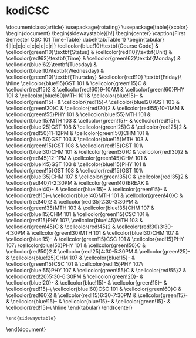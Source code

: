 # kodiCSC
\documentclass{article}
\usepackage{rotating}
\usepackage[table]{xcolor}
\begin{document}
	\begin{sidewaystable}[h!]
		\begin{center}
			\caption{First Semester CSC 101 Time-Table}
			\label{tab:Table 1}
			\begin{tabular}
				{|l|c|c|c|c|c|c|c|c|r|}
				\cellcolor{blue!10}\textbf{Course Code} & \cellcolor{green!10}\textbf{Status} & \cellcolor{red!10}\textbf{Unit} & \cellcolor{red!62}\textbf{Time} & \cellcolor{green!62}\textbf{Monday} & \cellcolor{blue!62}\textbf{Tuesday} 
			& \cellcolor{blue!10}\textbf{Wednesday} & \cellcolor{green!10}\textbf{Thursday}	&\cellcolor{red!10} \textbf{Friday}\\
				\hline
			\cellcolor{blue!15}GST 101 & \cellcolor{green!15}C & \cellcolor{red!15}2 & \cellcolor{red!60}9-10AM & \cellcolor{green!60}PHY 101 & \cellcolor{blue!60}MTH 101 & \cellcolor{blue!15}- & \cellcolor{green!15}- & \cellcolor{red!15}-\\
			\cellcolor{blue!20}GST 103 & \cellcolor{green!20}C & \cellcolor{red!20}2 & \cellcolor{red!55}10-11AM & \cellcolor{green!55}PHY 101 &  \cellcolor{blue!55}MTH 101 & \cellcolor{blue!15}MTH 103 & \cellcolor{green!15}- & \cellcolor{red!15}-\\
			\cellcolor{blue!25}GST 108 & \cellcolor{green!25}C & \cellcolor{red!25}2 & \cellcolor{red!50}11-12PM &	\cellcolor{green!50}CHM 101 &  \cellcolor{blue!50}GST 103 & \cellcolor{blue!15}MTH 103 & \cellcolor{green!15}GST 108 & \cellcolor{red!15}GST 101\\
				\cellcolor{blue!30}CHM 101 & \cellcolor{green!30}C & \cellcolor{red!30}2 & \cellcolor{red!45}12-1PM & \cellcolor{green!45}CHM 101 &  \cellcolor{blue!45}GST 103 & \cellcolor{blue!15}PHY 101 & \cellcolor{green!15}GST 108 & \cellcolor{red!15}GST 101\\
				\cellcolor{blue!35}CHM 107 & \cellcolor{green!35}C & \cellcolor{red!35}2 & \cellcolor{red!40}1-2:30PM & \cellcolor{green!40}BREAK &  \cellcolor{blue!40}- & \cellcolor{blue!15}- & \cellcolor{green!15}- & \cellcolor{red!15}-\\
				\cellcolor{blue!40}MTH 101 & \cellcolor{green!40}C & \cellcolor{red!40}2 & \cellcolor{red!35}2:30-3:30PM & \cellcolor{green!35}MTH 103	&  \cellcolor{blue!35}CHM 107 & \cellcolor{blue!15}CHM 101 & \cellcolor{green!15}CSC 101 & \cellcolor{red!15}PHY 107\\
				\cellcolor{blue!45}MTH 103 & \cellcolor{green!45}C & \cellcolor{red!45}2 & \cellcolor{red!30}3:30-4:30PM & \cellcolor{green!30}MTH 101 &  \cellcolor{blue!30}CHM 107 & \cellcolor{blue!15}- & \cellcolor{green!15}CSC 101 & \cellcolor{red!15}PHY 107\\
				\cellcolor{blue!50}PHY 101 & \cellcolor{green!50}C & \cellcolor{red!50}2 & \cellcolor{red!25}4:30-5:30PM & \cellcolor{green!25}- &  \cellcolor{blue!25}CHM 107 & \cellcolor{blue!15}- & \cellcolor{green!15}CSC 101 & \cellcolor{red!15}PHY 107\\
				\cellcolor{blue!55}PHY 107 & \cellcolor{green!55}C & \cellcolor{red!55}2 & \cellcolor{red!20}5:30-6:30PM & \cellcolor{green!20}- &  \cellcolor{blue!20}- & \cellcolor{blue!15}- & \cellcolor{green!15}- & \cellcolor{red!15}-\\
				\cellcolor{blue!60}CSC 101 & \cellcolor{green!60}C & \cellcolor{red!60}2 & \cellcolor{red!15}6:30-7:30PM & \cellcolor{green!15}- &  \cellcolor{blue!15}- & \cellcolor{blue!15}- & \cellcolor{green!15}- & \cellcolor{red!15}-\\
				\hline
			\end{tabular}
				\end{center}

	\end{sidewaystable}

\end{document}